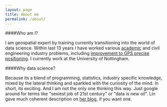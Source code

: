 ```yaml
---
layout: page
title: About me
permalink: /about/
---
```


####Who am I?

I am geospatial expert by training currently transitioning into the world of data science. Within last 13 years I have worked various [academic](http://www.researchgate.net/profile/Lukasz_Bonenberg) and civil engineering industry problems, including [improvement to GPS precise positioning](http://www.researchgate.net/publication/264858490_Closely-coupled_Integration_of_Locata_and_GPS_for_Engineering_Applications). I currently work at the University of Nottingham.

####Why data science?

Because its a blend of programming, statistics, industry specific knowledge, mixed by the lateral thinking and sparkled with the curiosity of the mind. In short, its exciting. And I am not the only one thinking this way. Just google around for terms like "sexiest job of 21st century"  or "data is new oil". 
Lin gave much coherent description on [her blog](http://linbug.github.io/about/), if you want one.

